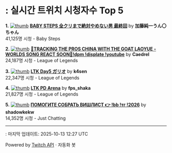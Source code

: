 # : 실시간 트위치 시청자수 Top 5

**1.** [![thumb](https://static-cdn.jtvnw.net/previews-ttv/live_user_kato_junichi0817-320x180.jpg)](https://twitch.tv/加藤純一うん〇ちゃん)
**[BABY STEPS 全クリまで絶対やめない男 最終回](https://twitch.tv/加藤純一うん〇ちゃん)** by **加藤純一うん〇ちゃん**<br>41,125명 시청  - Baby Steps

**2.** [![thumb](https://static-cdn.jtvnw.net/previews-ttv/live_user_caedrel-320x180.jpg)](https://twitch.tv/Caedrel)
**[🔴TRACKING THE PROS CHINA WITH THE GOAT LAOYUE - WORLDS SONG REACT SOON🔴!dpm !displate !youtube](https://twitch.tv/Caedrel)** by **Caedrel**<br>24,187명 시청  - League of Legends

**3.** [![thumb](https://static-cdn.jtvnw.net/previews-ttv/live_user_k4sen-320x180.jpg)](https://twitch.tv/k4sen)
**[LTK Day5 ガリオ](https://twitch.tv/k4sen)** by **k4sen**<br>22,347명 시청  - League of Legends

**4.** [![thumb](https://static-cdn.jtvnw.net/previews-ttv/live_user_fps_shaka-320x180.jpg)](https://twitch.tv/fps_shaka)
**[LTK PD Arena](https://twitch.tv/fps_shaka)** by **fps_shaka**<br>21,827명 시청  - League of Legends

**5.** [![thumb](https://static-cdn.jtvnw.net/previews-ttv/live_user_shadowkekw-320x180.jpg)](https://twitch.tv/shadowkekw)
**[ПОМОГИТЕ СОБРАТЬ ВИШЛИСТ 👉 !bb !тг !2026](https://twitch.tv/shadowkekw)** by **shadowkekw**<br>14,352명 시청  - Just Chatting


---
: 마지막 업데이트: 2025-10-13 12:27 UTC

Powered by [Twitch API](https://dev.twitch.tv/docs/api/reference) · 자동화 봇